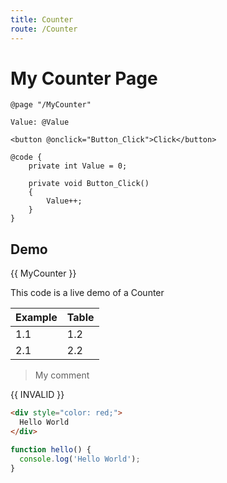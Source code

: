 ```yaml
---
title: Counter
route: /Counter
---
```


# My Counter Page

```razor
@page "/MyCounter"

Value: @Value

<button @onclick="Button_Click">Click</button>

@code {
    private int Value = 0;

    private void Button_Click()
    {
        Value++;
    }
}
```

## Demo

{{ MyCounter }}

This code is a live demo of a Counter

|Example|Table|
|---|---|
|1.1|1.2|
|2.1|2.2|

> My comment

{{ INVALID }}

```html
<div style="color: red;">
  Hello World
</div>
```

```js
function hello() {
  console.log('Hello World');
}
```
